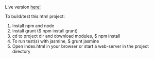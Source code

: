 Live version [here!](http://anderssonfilip.github.io/quick-loan/)


To build/test this html project:

1. Install npm and node
2. Install grunt ($ npm install grunt)
3. cd to project dir and download modules, $ npm install
4. To run test(s) with jasmine, $ grunt jasmine
5. Open index.html in your browser or start a web-server in the project directory
